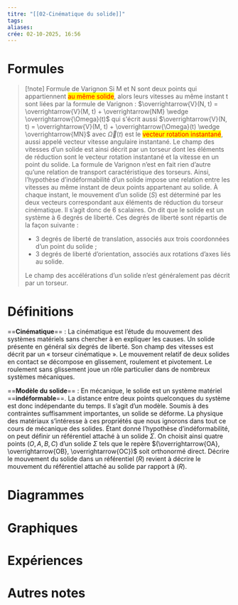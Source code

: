 ```yaml
---
titre: "[[02-Cinématique du solide]]"
tags:
aliases:
crée: 02-10-2025, 16:56
---
```

# Formules
> [!note] Formule de Varignon
> Si M et N sont deux points qui appartiennent <mark style="color: red">au même solide</mark>, alors leurs vitesses au même instant t sont liées par la formule de Varignon : $\overrightarrow{V}(N, t) = \overrightarrow{V}(M, t) + \overrightarrow{NM} \wedge \overrightarrow{\Omega}(t)$ qui s'écrit aussi $\overrightarrow{V}(N, t) = \overrightarrow{V}(M, t) + \overrightarrow{\Omega}(t) \wedge \overrightarrow{MN}$ avec $\overrightarrow{\Omega}(t)$ est le <mark style="color: red">vecteur rotation instantané</mark>, aussi appelé vecteur vitesse angulaire instantané.
> Le champ des vitesses d’un solide est ainsi décrit par un torseur dont les éléments de réduction sont le vecteur rotation instantané et la vitesse en un point du solide. La formule de Varignon n’est en fait rien d’autre qu’une relation de transport caractéristique des torseurs. Ainsi, l’hypothèse d’indéformabilité d’un solide impose une relation entre les vitesses au même instant de deux points appartenant au solide.
> À chaque instant, le mouvement d’un solide $(S)$ est déterminé par les deux vecteurs correspondant aux éléments de réduction du torseur cinématique. Il s’agit donc de 6 scalaires. On dit que le solide est un système à 6 degrés de liberté. Ces degrés de liberté sont répartis de la façon suivante :
> - 3 degrés de liberté de translation, associés aux trois coordonnées d’un point du solide ;
> - 3 degrés de liberté d’orientation, associés aux rotations d’axes liés au solide.
>
> Le champ des accélérations d’un solide n’est généralement pas décrit par un torseur.
# Définitions
==**Cinématique**== :
La cinématique est l’étude du mouvement des systèmes matériels sans chercher à en expliquer les causes. Un solide présente en général six degrés de liberté. Son champ des vitesses est décrit par un « torseur cinématique ». Le mouvement relatif de deux solides en contact se décompose en glissement, roulement et pivotement. Le roulement sans glissement joue un rôle particulier dans de nombreux systèmes mécaniques.

==**Modèle du solide**== :
En mécanique, le solide est un système matériel ==**indéformable**==. La distance entre deux points quelconques du système est donc indépendante du temps.
Il s’agit d’un modèle. Soumis à des contraintes suffisamment importantes, un solide se déforme. La physique des matériaux s’intéresse à ces propriétés que nous ignorons dans tout ce cours de mécanique des solides.
Étant donné l’hypothèse d’indéformabilité, on peut définir un référentiel attaché à un solide $\Sigma$. On choisit ainsi quatre points $(O, A, B, C)$ d’un solide $\Sigma$ tels que le repère $(\overrightarrow{OA}, \overrightarrow{OB}, \overrightarrow{OC})$ soit orthonormé direct. Décrire le mouvement du solide dans un référentiel $(R)$ revient à décrire le mouvement du référentiel attaché au solide par rapport à $(R)$.
# Diagrammes

# Graphiques

# Expériences

# Autres notes
